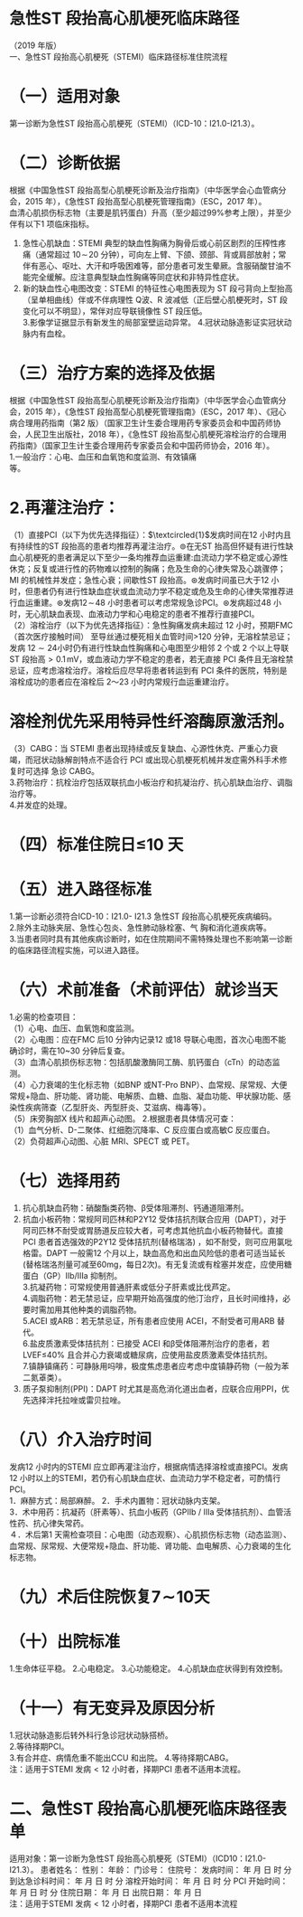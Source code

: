 # 急性ST 段抬高心肌梗死临床路径  
（2019 年版）  
一、急性ST 段抬高心肌梗死（STEMI）临床路径标准住院流程  
# （一）适用对象  
第一诊断为急性ST 段抬高心肌梗死（STEMI）（ICD-10：I21.0-I21.3）。  
# （二）诊断依据  
根据《中国急性ST 段抬高型心肌梗死诊断及治疗指南》（中华医学会心血管病分会，2015 年），《急性ST 段抬高型心肌梗死管理指南》（ESC，2017 年）。  
血清心肌损伤标志物（主要是肌钙蛋白）升高（至少超过99%参考上限），并至少伴有以下1 项临床指标。  
1. 急性心肌缺血：STEMI 典型的缺血性胸痛为胸骨后或心前区剧烈的压榨性疼痛（通常超过 $10\!\sim\!20$ 分钟），可向左上臂、下颌、颈部、背或肩部放射；常伴有恶心、呕吐、大汗和呼吸困难等，部分患者可发生晕厥。含服硝酸甘油不  
能完全缓解。应注意典型缺血性胸痛等同症状和非特异性症状。  
2. 新的缺血性心电图改变：STEMI 的特征性心电图表现为 ST 段弓背向上型抬高（呈单相曲线）伴或不伴病理性 Q波、R 波减低（正后壁心肌梗死时，ST 段变化可以不明显），常伴对应导联镜像性 ST 段压低。  
3.影像学证据显示有新发生的局部室壁运动异常。 4.冠状动脉造影证实冠状动脉内有血栓。  
# （三）治疗方案的选择及依据  
根据《中国急性ST 段抬高型心肌梗死诊断及治疗指南》（中华医学会心血管病分会，2015 年），《急性ST 段抬高型心肌梗死管理指南》（ESC，2017 年）、《冠心病合理用药指南（第2 版）（国家卫生计生委合理用药专家委员会和中国药师协会，人民卫生出版社，2018 年），《急性ST 段抬高型心肌梗死溶栓治疗的合理用药指南》（国家卫生计生委合理用药专家委员会和中国药师协会，2016 年）。  
1.一般治疗：心电、血压和血氧饱和度监测、有效镇痛  
等。  
# 2.再灌注治疗：  
（1）直接PCI（以下为优先选择指征）：$\textcircled{1}$发病时间在12 小时内且有持续性的ST 段抬高的患者均推荐再灌注治疗。$\circledcirc$在无ST 抬高但怀疑有进行性缺血心肌梗死的患者满足以下至少一条均推荐血运重建:血流动力学不稳定或心源性休克；反复或进行性的药物难以控制的胸痛；危及生命的心律失常及心跳骤停；MI 的机械性并发症；急性心衰；间歇性ST 段抬高。$\circledast$发病时间虽已大于12 小时，但患者仍有进行性缺血症状或血流动力学不稳定或危及生命的心律失常推荐进行血运重建。$\circledast$发病$12\!\sim\!48$ 小时患者可以考虑常规急诊PCI。$\circledast$发病超过48 小时，无心肌缺血表现、血液动力学和心电稳定的患者不推荐行直接PCI。  
（2）溶栓治疗（以下为优先选择指征）：急性胸痛发病未超过 12 小时，预期FMC（首次医疗接触时间） 至导丝通过梗死相关血管时间$>$120 分钟，无溶栓禁忌证；发病 $12\sim24$小时仍有进行性缺血性胸痛和心电图至少相邻 2 个或 2 个以上导联ST 段抬高$>0.1\,\mathsf{m V}$，或血液动力学不稳定的患者，若无直接 PCI 条件且无溶栓禁忌证，应考虑溶栓治疗。溶栓后应尽早将患者转运到有 PCI 条件的医院，特别是溶栓成功的患者应在溶栓后 2～23 小时内常规行血运重建治疗。  
# 溶栓剂优先采用特异性纤溶酶原激活剂。  
（3）CABG：当 STEMI 患者出现持续或反复缺血、心源性休克、严重心力衰竭，而冠状动脉解剖特点不适合行  PCI 或出现心肌梗死机械并发症需外科手术修复时可选择 急诊 CABG。  
3.药物治疗：抗栓治疗包括双联抗血小板治疗和抗凝治疗、抗心肌缺血治疗、调脂治疗等。  
4.并发症的处理。  
# （四）标准住院日≤10 天  
# （五）进入路径标准  
1.第一诊断必须符合ICD-10：I21.0- I21.3 急性ST 段抬高心肌梗死疾病编码。  
2.除外主动脉夹层、急性心包炎、急性肺动脉栓塞、气 胸和消化道疾病等。  
3.当患者同时具有其他疾病诊断时，如在住院期间不需特殊处理也不影响第一诊断的临床路径流程实施，可以进入路径。  
# （六）术前准备（术前评估）就诊当天  
1.必需的检查项目：  
（1）心电、血压、血氧饱和度监测。  
（2）心电图：应在FMC 后10 分钟内记录12 或18 导联心电图，首次心电图不能确诊时，需在10\~30 分钟后复查。  
（3）血清心肌损伤标志物：包括肌酸激酶同工酶、肌钙蛋白（cTn）的动态监测。  
（4）心力衰竭的生化标志物（如BNP 或NT-Pro BNP）、血常规、尿常规、大便常规$+$隐血、肝功能、肾功能、电解质、血糖、血脂、凝血功能、甲状腺功能、感染性疾病筛查（乙型肝炎、丙型肝炎、艾滋病、梅毒等）。  
（5）床旁胸部X 线片和超声心动图。 2.根据患者具体情况可查：  
（1）血气分析、D-二聚体、红细胞沉降率、C 反应蛋白或高敏C 反应蛋白。  
（2）负荷超声心动图、心脏 MRI、SPECT 或 PET。  
# （七）选择用药  
1. 抗心肌缺血药物：硝酸酯类药物、β受体阻滞剂、钙通道阻滞剂。  
2. 抗血小板药物：常规阿司匹林和P2Y12 受体拮抗剂联合应用（DAPT），对于阿司匹林不耐受或胃肠道反应较大者，可考虑其他抗血小板药物替代。直接PCI 患者首选强效的P2Y12 受体拮抗剂(替格瑞洛) ，如不耐受，则可应用氯吡格雷。DAPT 一般需12 个月以上，缺血高危和出血风险低的患者可适当延长 (替格瑞洛剂量可减至60mg，每日2次)。有无复流或有栓塞并发症，应使用糖蛋白（GP）Ⅱb/Ⅲa 抑制剂。  
3.抗凝药物：可常规使用普通肝素或低分子肝素或比伐芦定。  
4.调脂药物：若无禁忌证，应早期开始高强度的他汀治疗，且长时间维持，必要时需加用其他种类的调脂药物。  
5.ACEI 或ARB：若无禁忌证，所有患者应使用 ACEI，不耐受者可用ARB 替代。  
6.盐皮质激素受体拮抗剂：已接受 ACEI 和β受体阻滞剂治疗的患者，若LVEF≤40% 且合并心力衰竭或糖尿病，应使用盐皮质激素受体拮抗剂。  
7.镇静镇痛药：可静脉用吗啡，极度焦虑患者应考虑中度镇静药物（一般为苯二氮䓬类）。  
8. 质子泵抑制剂(PPI)：DAPT 时尤其是高危消化道出血者，应联合应用PPI，优先选择泮托拉唑或雷贝拉唑。  
# （八）介入治疗时间  
发病12 小时内的STEMI 应立即再灌注治疗，根据病情选择溶栓或直接PCI。发病12 小时以上的STEMI，若仍有心肌缺血症状、血流动力学不稳定者，可酌情行PCI。  
1．麻醉方式：局部麻醉。 2．手术内置物：冠状动脉内支架。  
3．术中用药：抗凝药（肝素等）、抗血小板药（GPⅡb / Ⅲa 受体拮抗剂）、血管活性药、抗心律失常药。  
４．术后第1 天需检查项目：心电图（动态观察）、心肌损伤标志物（动态监测）、血常规、尿常规、大便常规$+$隐血、肝功能、肾功能、血电解质、心力衰竭的生化标志物。  
# （九）术后住院恢复$\mathbf{7\!\sim\!10}$天  
# （十）出院标准  
1.生命体征平稳。 2.心电稳定。 3.心功能稳定。 4.心肌缺血症状得到有效控制。  
# （十一）有无变异及原因分析  
1.冠状动脉造影后转外科行急诊冠状动脉搭桥。  
2.等待择期PCI。  
3.有合并症、病情危重不能出CCU 和出院。 4.等待择期CABG。  
注：适用于STEMI 发病$<12$ 小时者，择期PCI 患者不适用本流程。  
# 二、急性ST 段抬高心肌梗死临床路径表单  
适用对象：第一诊断为急性ST 段抬高心肌梗死（STEMI）（ICD10：I21.0- I21.3）。 患者姓名：             性别：       年龄：      门诊号：         住院号：       发病时间：    年   月   日   时   分  到达急诊科时间：     年   月   日   时   分 溶栓开始时间：    年   月   日   时   分  PCI 开始时间：    年   月   日   时  分 住院日期：      年   月   日      出院日期：      年   月   日  
注：适用于STEMI 发病${<}12$ 小时者，择期PCI 患者不适用本流程  
